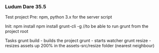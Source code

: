 ### Ludum Dare 35.5

Test project
Pre: 
npm, python 3.x for the server script

Init: 
    npm install
    npm install grunt-cli -g   //to be able to run grunt from the project root

Tasks
    grunt build		- builds the project
    grunt			- starts watcher
    grunt resize	- resizes assets up 200% in the assets-src/resize folder (nearest neighbour)